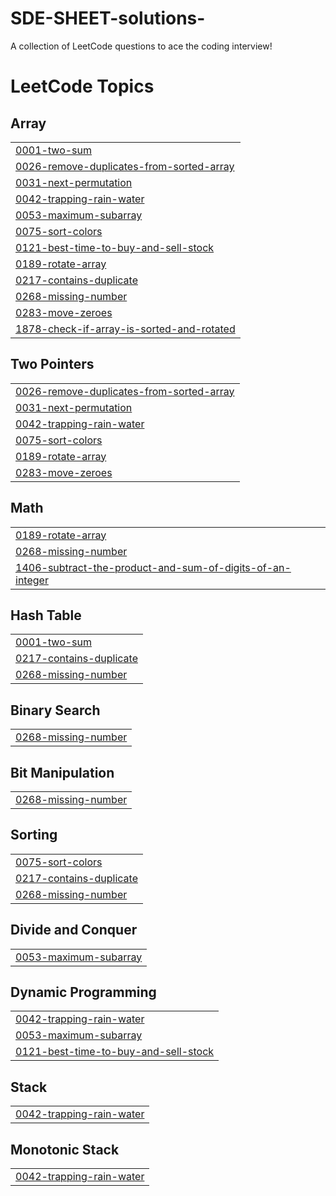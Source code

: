 # SDE-SHEET-solutions-
A collection of LeetCode questions to ace the coding interview!

<!---LeetCode Topics Start-->
# LeetCode Topics
## Array
|  |
| ------- |
| [0001-two-sum](https://github.com/mukul792/SDE-SHEET-solutions-/tree/master/0001-two-sum) |
| [0026-remove-duplicates-from-sorted-array](https://github.com/mukul792/SDE-SHEET-solutions-/tree/master/0026-remove-duplicates-from-sorted-array) |
| [0031-next-permutation](https://github.com/mukul792/SDE-SHEET-solutions-/tree/master/0031-next-permutation) |
| [0042-trapping-rain-water](https://github.com/mukul792/SDE-SHEET-solutions-/tree/master/0042-trapping-rain-water) |
| [0053-maximum-subarray](https://github.com/mukul792/SDE-SHEET-solutions-/tree/master/0053-maximum-subarray) |
| [0075-sort-colors](https://github.com/mukul792/SDE-SHEET-solutions-/tree/master/0075-sort-colors) |
| [0121-best-time-to-buy-and-sell-stock](https://github.com/mukul792/SDE-SHEET-solutions-/tree/master/0121-best-time-to-buy-and-sell-stock) |
| [0189-rotate-array](https://github.com/mukul792/SDE-SHEET-solutions-/tree/master/0189-rotate-array) |
| [0217-contains-duplicate](https://github.com/mukul792/SDE-SHEET-solutions-/tree/master/0217-contains-duplicate) |
| [0268-missing-number](https://github.com/mukul792/SDE-SHEET-solutions-/tree/master/0268-missing-number) |
| [0283-move-zeroes](https://github.com/mukul792/SDE-SHEET-solutions-/tree/master/0283-move-zeroes) |
| [1878-check-if-array-is-sorted-and-rotated](https://github.com/mukul792/SDE-SHEET-solutions-/tree/master/1878-check-if-array-is-sorted-and-rotated) |
## Two Pointers
|  |
| ------- |
| [0026-remove-duplicates-from-sorted-array](https://github.com/mukul792/SDE-SHEET-solutions-/tree/master/0026-remove-duplicates-from-sorted-array) |
| [0031-next-permutation](https://github.com/mukul792/SDE-SHEET-solutions-/tree/master/0031-next-permutation) |
| [0042-trapping-rain-water](https://github.com/mukul792/SDE-SHEET-solutions-/tree/master/0042-trapping-rain-water) |
| [0075-sort-colors](https://github.com/mukul792/SDE-SHEET-solutions-/tree/master/0075-sort-colors) |
| [0189-rotate-array](https://github.com/mukul792/SDE-SHEET-solutions-/tree/master/0189-rotate-array) |
| [0283-move-zeroes](https://github.com/mukul792/SDE-SHEET-solutions-/tree/master/0283-move-zeroes) |
## Math
|  |
| ------- |
| [0189-rotate-array](https://github.com/mukul792/SDE-SHEET-solutions-/tree/master/0189-rotate-array) |
| [0268-missing-number](https://github.com/mukul792/SDE-SHEET-solutions-/tree/master/0268-missing-number) |
| [1406-subtract-the-product-and-sum-of-digits-of-an-integer](https://github.com/mukul792/SDE-SHEET-solutions-/tree/master/1406-subtract-the-product-and-sum-of-digits-of-an-integer) |
## Hash Table
|  |
| ------- |
| [0001-two-sum](https://github.com/mukul792/SDE-SHEET-solutions-/tree/master/0001-two-sum) |
| [0217-contains-duplicate](https://github.com/mukul792/SDE-SHEET-solutions-/tree/master/0217-contains-duplicate) |
| [0268-missing-number](https://github.com/mukul792/SDE-SHEET-solutions-/tree/master/0268-missing-number) |
## Binary Search
|  |
| ------- |
| [0268-missing-number](https://github.com/mukul792/SDE-SHEET-solutions-/tree/master/0268-missing-number) |
## Bit Manipulation
|  |
| ------- |
| [0268-missing-number](https://github.com/mukul792/SDE-SHEET-solutions-/tree/master/0268-missing-number) |
## Sorting
|  |
| ------- |
| [0075-sort-colors](https://github.com/mukul792/SDE-SHEET-solutions-/tree/master/0075-sort-colors) |
| [0217-contains-duplicate](https://github.com/mukul792/SDE-SHEET-solutions-/tree/master/0217-contains-duplicate) |
| [0268-missing-number](https://github.com/mukul792/SDE-SHEET-solutions-/tree/master/0268-missing-number) |
## Divide and Conquer
|  |
| ------- |
| [0053-maximum-subarray](https://github.com/mukul792/SDE-SHEET-solutions-/tree/master/0053-maximum-subarray) |
## Dynamic Programming
|  |
| ------- |
| [0042-trapping-rain-water](https://github.com/mukul792/SDE-SHEET-solutions-/tree/master/0042-trapping-rain-water) |
| [0053-maximum-subarray](https://github.com/mukul792/SDE-SHEET-solutions-/tree/master/0053-maximum-subarray) |
| [0121-best-time-to-buy-and-sell-stock](https://github.com/mukul792/SDE-SHEET-solutions-/tree/master/0121-best-time-to-buy-and-sell-stock) |
## Stack
|  |
| ------- |
| [0042-trapping-rain-water](https://github.com/mukul792/SDE-SHEET-solutions-/tree/master/0042-trapping-rain-water) |
## Monotonic Stack
|  |
| ------- |
| [0042-trapping-rain-water](https://github.com/mukul792/SDE-SHEET-solutions-/tree/master/0042-trapping-rain-water) |
<!---LeetCode Topics End-->
